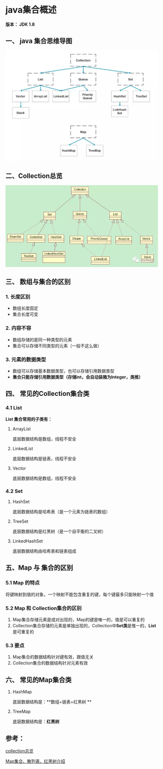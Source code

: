 # java集合概述



**版本： JDK 1.8**



## 一、 java 集合思维导图

![image](images/java集合类思维导图.png)



## 二、Collection总览

![image](images/collection导图.png)



## 三、 数组与集合的区别

### 1. 长度区别

- 数组长度固定
- 集合长度可变

### 2. 内容不容

- 数组存储的是同一种类型的元素
- 集合可以存储不同类型的元素（一般不这么做）

### 3. 元素的数据类型

- 数组可以存储基本数据类型，也可以存储引用数据类型
- **集合只能存储引用数据类型（存储int，会自动装箱为Integer，类推）**



## 四、 常见的Collection集合类

### 4.1 List

**List 集合常用的子类有：**

1. ArrayList

   底层数据结构是数组，线程不安全

2. LinkedList

   底层数据结构是链表，线程不安全

3. Vector

   底层数据结构是数组，线程不安全



### 4.2 Set

1. HashSet

   底层数据结构是哈希表（是一个元素为链表的数组）

2. TreeSet

   底层数据结构是红黑树（是一个自平衡的二叉树）

3. LinkedHashSet

   底层数据结构由哈希表和链表组成



## 五、Map 与 集合的区别

### 5.1 Map 的特点

将键映射到值的对象，一个映射不能包含重复的键，每个键最多只能映射一个值



### 5.2 Map 和 Collection集合的区别

1. Map集合存储元素是成对出现的，Map的键是唯一的，值是可以重复的
2. Collection集合存储的元素是单独出现的，Collection中**Set类**是惟一的，**List** 是可重复的

### 5.3 要点

1. Map集合的数据结构针对键有效，跟值无关
2. Collection集合的数据结构针对元素有效



## 六、 常见的Map集合类

1. HashMap

   底层数据结构是：**数组+链表+红黑树 **

2. TreeMap

   底层数据结构是：**红黑树**







## 参考：

[collection总览](https://mp.weixin.qq.com/s?__biz=MzI4Njg5MDA5NA==&mid=2247484122&idx=1&sn=c3bd6436b3e661ae15cb9d7154d82b89&chksm=ebd743dbdca0cacdcb272576f4be48c466bd73160a87227314e8fb21d5e4f9156c23902198ab#rd)

[Map集合、散列表、红黑树介绍](<https://mp.weixin.qq.com/s?__biz=MzI4Njg5MDA5NA==&mid=2247484135&idx=1&sn=be2221572ffc82f5792dd4ef1ea8e309&chksm=ebd743e6dca0caf00f188cabafc73665b875bf1cbe92cf3626cedb4f80313bb20a7429b8ec3f#rd>)

